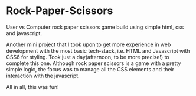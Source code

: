 # Rock-Paper-Scissors

User vs Computer rock paper scissors game build using simple html, css and javascript.

Another mini project that I took upon to get more experience in web development with the most basic tech-stack, i.e. HTML and Javascript with CSS6 for styling. 
Took just a day(afternoon, to be more precise!) to complete this one. Although rock paper scissors is a game with a pretty simple logic, the focus was to manage 
all the CSS elements and their interaction with the javascript.

All in all, this was fun!
